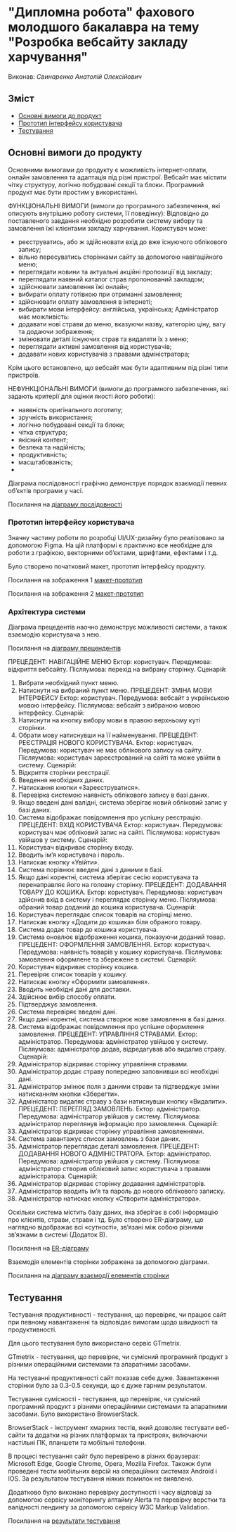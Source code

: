 # "Дипломна робота" фахового молодшого бакалавра на тему "Розробка вебсайту закладу харчування"

Виконав: *Свинаренко Анатолій Олексійович*


## Зміст
- [Основні вимоги до продукт](#основні-вимоги-до-продукту)
- [Прототип інтерфейсу користувача](#прототип-інтерфейсу-користувача)
- [Тестування](#тестування)

## Основні вимоги до продукту

Основними вимогами до продукту є можливість інтернет-оплати, онлайн замовлення та адаптація під різні пристрої. Вебсайт має містити чітку структуру, логічно побудовані секції та блоки. Програмний продукт має бути простим у використанні.

ФУНКЦІОНАЛЬНІ ВИМОГИ (вимоги до програмного забезпечення, які описують внутрішню роботу системи, її поведінку):
Відповідно до поставленого завдання необхідно розробити систему вибору та замовлення їжі клієнтами закладу харчування. Користувач може:
-	реєструватись, або ж здійснювати вхід до вже існуючого облікового запису;
-	вільно пересуватись сторінками сайту за допомогою навігаційного меню;
-	переглядати новини та актуальні акційні пропозиції від закладу;
-	переглядати наявний каталог страв пропонований закладом;
-	здійснювати замовлення їжі онлайн;
-	вибирати оплату готівкою при отриманні замовлення;
-	здійснювати оплату замовлення в інтернеті;
-	вибирати мови інтерфейсу: англійська, українська;
Адміністратор має можливість:
-	додавати нові страви до меню, вказуючи назву, категорію ціну, вагу та додаючи зображення;
-	змінювати деталі існуючих страв та видаляти їх з меню;
-	переглядати активні замовлення від користувачів;
-	додавати нових користувачів з правами адміністратора;

Крім цього встановлено, що вебсайт має бути адаптивним під різні типи пристроїв. 

НЕФУНКЦІОНАЛЬНІ ВИМОГИ (вимоги до програмного забезпечення, які задають критерії для оцінки якості його роботи):
-	наявність оригінального логотипу;
-	зручність використання;
-	логічно побудовані секції та блоки;
-	чітка структура;
-	якісний контент;
-	безпека та надійність;
-	продуктивність;
-	масштабованість;
-	
Діаграма послідовності графічно демонструє порядок взаємодії певних об’єктів програми у часі.

Посилання на [діаграму послідовності](https://github.com/AnatoliySv17/sushisloth_diplom/blob/main/images/%D0%B4%D1%96%D0%B0%D0%B3%D1%80%D0%B0%D0%BC%D0%B0%20%D0%BF%D0%BE%D1%81%D0%BB%D1%96%D0%B4%D0%BE%D0%B2%D0%BD%D0%BE%D1%81%D1%82%D0%B5%D0%B9.png)

### Прототип інтерфейсу користувача

Значну частину роботи по розробці UI/UX-дизайну було реалізовано за допомогою Figma. На цій платформі є практично все необхідне для роботи з графікою, векторними об’єктами, шрифтами, ефектами і т.д. 

Було створено початковий макет, прототип інтерфейсу продукту.

Посилання на зображення 1 [макет-прототип](https://github.com/AnatoliySv17/sushisloth_diplom/blob/main/images/Desktop%20-%20main1.png)

Посилання на зображення 2 [макет-прототип](https://github.com/AnatoliySv17/sushisloth_diplom/blob/main/images/Desktop%20-%20main2.png)

### Архітектура системи

Діаграма прецедентів наочно демонструє можливості системи, а також взаємодію користувача з нею.

Посилання на [діаграму прецендентів](https://github.com/AnatoliySv17/sushisloth_diplom/blob/main/images/%D0%B4%D1%96%D0%B0%D0%B3%D1%80%D0%B0%D0%BC%D0%B0%20%D0%BF%D1%80%D0%B5%D1%86%D0%B5%D0%B4%D0%B5%D0%BD%D1%82%D1%96%D0%B2.png)

ПРЕЦЕДЕНТ: НАВІГАЦІЙНЕ МЕНЮ
Ектор: користувач.
Передумова: відкриття вебсайту.
Післяумова: перехід на вибрану сторінку.
Сценарій:
1.	Вибрати необхідний пункт меню.
2.	Натиснути на вибраний пункт меню.
ПРЕЦЕДЕНТ: ЗМІНА МОВИ ІНТЕРФЕЙСУ
Ектор: користувач.
Передумова: вебсайт з українською мовою інтерфейсу.
Післяумова: вебсайт з вибраною мовою інтерфейсу.
Сценарій:
1.	Натиснути на кнопку вибору мови в правою верхньому куті сторінки.
2.	Обрати мову натиснувши на її найменування.
ПРЕЦЕДЕНТ: РЕЄСТРАЦІЯ НОВОГО КОРИСТУВАЧА.
Ектор: користувач.
Передумова: користувач не має облікового запису на сайту.
Післяумова: користувач зареєстрований на сайті та може увійти в систему.
Сценарій:
1.	Відкриття сторінки реєстрації.
2.	Введення необхідних даних.
3.	Натискання кнопки «Зареєструватися».
4.	Перевірка системою наявність облікового запису в базі даних.
5.	Якщо введені дані валідні, система зберігає новий обліковий запис у базі даних.
6.	Система відображає повідомлення про успішну реєстрацію.
ПРЕЦЕДЕНТ: ВХІД КОРИСТУВАЧА
Ектор: користувач.
Передумова: користувач має обліковий запис на сайті.
Післяумова: користувач увійшов у систему.
Сценарій:
1.	Користувач відкриває сторінку входу.
2.	Вводить ім’я користувача і пароль.
3.	Натискає кнопку «Увійти».
4.	Система порівнює введені дані з даними в базі.
5.	Якщо дані коректні, система зберігає сесію користувача та перенаправляє його на головну сторінку.
ПРЕЦЕДЕНТ: ДОДАВАННЯ ТОВАРУ ДО КОШИКА.
Ектор: користувач.
Передумова: користувач здійснив вхід в систему і переглядає сторінку меню.
Післяумова: обраний товар доданий до кошика користувача.
Сценарій:
1.	Користувач переглядає список товарів на сторінці меню.
2.	Натискає кнопку «Додати до кошика» біля обраного товару.
3.	Система додає товар до кошика користувача.
4.	Система оновлює відображення кошика, показуючи доданий товар.
ПРЕЦЕДЕНТ: ОФОРМЛЕННЯ ЗАМОВЛЕННЯ.
Ектор: користувач.
Передумова: наявність товарів у кошику користувача.
Післяумова: замовлення оформлене та збережене в системі.
Сценарій:
1.	Користувач відкриває сторінку кошика.
2.	Перевіряє список товарів у кошику.
3.	Натискає кнопку «Оформити замовлення».
4.	Вводить необхідні дані для доставки.
5.	Здійснює вибір способу оплати.
6.	Підтверджує замовлення.
7.	Система перевіряє введені дані. 
8.	Якщо дані коректні, система створює нове замовлення в базі даних.
9.	Система відображає повідомлення про успішне оформлення замовлення.
ПРЕЦЕДЕНТ: УПРАВЛІННЯ СТРАВАМИ.
Ектор: адміністратор.
Передумова: адміністратор увійшов у систему.
Післяумова: адміністратор додав, відредагував або видалив страву.
Сценарій:
1.	Адміністратор відкриває сторінку управління стравами.
2.	Адміністратор додає страву попередню заповнивши всі необхідні дані.
3.	Адміністратор змінює поля з даними страви та підтверджує зміни натисканням кнопки «Зберегти».
4.	Адміністатор видаляє страву з бази натиснувши кнопку «Видалити».
ПРЕЦЕДЕНТ: ПЕРЕГЛЯД ЗАМОВЛЕНЬ.
Ектор: адміністратор.
Передумова: адміністратор увійшов у систему.
Післяумова: адміністратор переглянув інформацію про замовлення.
Сценарій:
1.	Адміністратор відкриває сторінку управління замовленнями.
2.	Система завантажує список замовлень з бази даних.
3.	Адміністратор переглядає деталі замовлення.
ПРЕЦЕДЕНТ: ДОДАВАННЯ НОВОГО АДМІНІСТРАТОРА.
Ектор: адміністратор.
Передумова: адміністратор увійшов у систему.
Післяумова: адміністратор створив обліковий запис користувача з правами адміністратора.
Сценарій:
1.	Адміністратор відкриває сторінку додавання адміністраторів.
2.	Адміністратор вводить ім’я та пароль до нового облікового записку.
3.	Адміністратор натискає кнопку «Створити адміністратора».

Оскільки система містить базу даних, яка зберігає в собі інформацію про клієнтів, страви, страви і тд. Було створено ER-діаграму, що наглядно відображає всі «сутності», зв’язані між собою різними зв’язками в системі (Додаток В).

Посилання на [ER-діаграму](https://github.com/AnatoliySv17/sushisloth_diplom/blob/main/images/er-%D0%B4%D1%96%D0%B0%D0%B3%D1%80%D0%B0%D0%BC%D0%B0.png)

Взаємодія елементів сторінки зображена за допомогою діаграми.

Посилання на [діаграму взаємодії елементів сторінки](https://github.com/AnatoliySv17/sushisloth_diplom/blob/main/images/%D1%81%D1%82%D1%80%D1%83%D0%BA%D1%82%D1%83%D1%80%D0%B0.png)


## Тестування

Тестування продуктивності - тестування, що перевіряє, чи працює сайт при певному навантаженні та відповідає вимогам щодо швидкості та продуктивності. 

Для цього тестування було використано сервіс GTmetrix.

GTmetrix - тестування, що перевіряє, чи сумісний програмний продукт з різними операційними системами та апаратними засобами.

На тестуванні продуктивності сайт показав себе дуже. Завантаження сторінки було за 0.3-0.5 секунди, що є дуже гарним результатом.

Тестування сумісності - тестування, що перевіряє, чи сумісний програмний продукт з різними операційними системами та апаратними засобами. Було використано BrowserStack.

BrowserStack - інструмент хмарних тестів, який дозволяє тестувати веб-сайти та додатки на різних платформах та пристроях, включаючи настільні ПК, планшети та мобільні телефони.

В процесі тестування сайт було перевірено в різних браузерах: Microsoft Edge, Google Chrome, Opera, Mozilla Firefox. Такожж були проведені тести мобільних версій на операційних системах Android і IOS. За результатом тестування ніяких помилок не виявлено.

Додатково було виконано перевірку доступності і часу відповіді за допомогою сервісу моніторингу аптайму Alerta та перевірку верстки та валідності лендингу за допомогою сервісу W3C Markup Validation.

Посилання на [результати тестування](https://github.com/AnatoliySv17/sushisloth_diplom/blob/main/images/%D0%97%D0%BD%D1%96%D0%BC%D0%BE%D0%BA%20%D0%B5%D0%BA%D1%80%D0%B0%D0%BD%D0%B0%202024-06-25%20091813.png)
